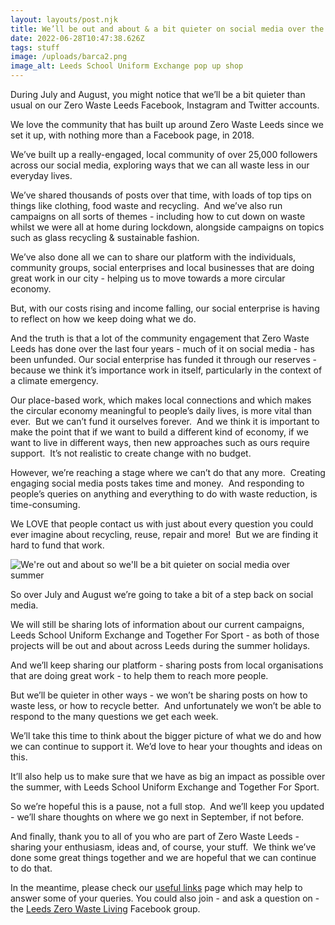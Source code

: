 ```yaml
---
layout: layouts/post.njk
title: We’ll be out and about & a bit quieter on social media over the summer
date: 2022-06-28T10:47:38.626Z
tags: stuff
image: /uploads/barca2.png
image_alt: Leeds School Uniform Exchange pop up shop
---
```

During July and August, you might notice that we’ll be a bit quieter than usual on our Zero Waste Leeds Facebook, Instagram and Twitter accounts.

We love the community that has built up around Zero Waste Leeds since we set it up, with nothing more than a Facebook page, in 2018.

We’ve built up a really-engaged, local community of over 25,000 followers across our social media, exploring ways that we can all waste less in our everyday lives.

We’ve shared thousands of posts over that time, with loads of top tips on things like clothing, food waste and recycling.  And we’ve also run campaigns on all sorts of themes - including how to cut down on waste whilst we were all at home during lockdown, alongside campaigns on topics such as glass recycling & sustainable fashion.

We’ve also done all we can to share our platform with the individuals, community groups, social enterprises and local businesses that are doing great work in our city - helping us to move towards a more circular economy.  

But, with our costs rising and income falling, our social enterprise is having to reflect on how we keep doing what we do.

And the truth is that a lot of the community engagement that Zero Waste Leeds has done over the last four years - much of it on social media - has been unfunded. Our social enterprise has funded it through our reserves - because we think it’s importance work in itself, particularly in the context of a climate emergency. 

Our place-based work, which makes local connections and which makes the circular economy meaningful to people’s daily lives, is more vital than ever.  But we can’t fund it ourselves forever.  And we think it is important to make the point that if we want to build a different kind of economy, if we want to live in different ways, then new approaches such as ours require support.  It’s not realistic to create change with no budget. 

However, we’re reaching a stage where we can’t do that any more.  Creating engaging social media posts takes time and money.  And responding to people’s queries on anything and everything to do with waste reduction, is time-consuming.  

We LOVE that people contact us with just about every question you could ever imagine about recycling, reuse, repair and more!  But we are finding it hard to fund that work.

![We're out and about so we'll be a bit quieter on social media over summer](/uploads/website.png)

So over July and August we’re going to take a bit of a step back on social media.  

We will still be sharing lots of information about our current campaigns, Leeds School Uniform Exchange and Together For Sport - as both of those projects will be out and about across Leeds during the summer holidays.

And we’ll keep sharing our platform - sharing posts from local organisations that are doing great work - to help them to reach more people.

But we’ll be quieter in other ways - we won’t be sharing posts on how to waste less, or how to recycle better.  And unfortunately we won’t be able to respond to the many questions we get each week. 

We’ll take this time to think about the bigger picture of what we do and how we can continue to support it. We’d love to hear your thoughts and ideas on this.

It’ll also help us to make sure that we have as big an impact as possible over the summer, with Leeds School Uniform Exchange and Together For Sport.

So we’re hopeful this is a pause, not a full stop.  And we’ll keep you updated - we’ll share thoughts on where we go next in September, if not before.

And finally, thank you to all of you who are part of Zero Waste Leeds - sharing your enthusiasm, ideas and, of course, your stuff.  We think we’ve done some great things together and we are hopeful that we can continue to do that.    

In the meantime, please check our [useful links](https://www.zerowasteleeds.org.uk/pages/thank-you-for-getting-in-touch-here-are-some-useful-links-to-more-info/) page which may help to answer some of your queries. You could also join - and ask a question on - the [Leeds Zero Waste Living](https://www.facebook.com/groups/495949467411600) Facebook group.